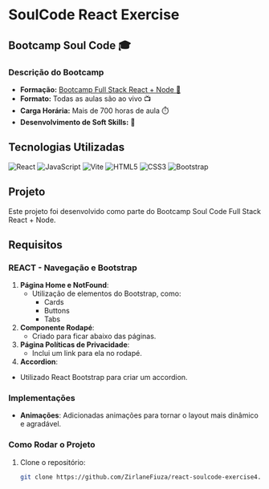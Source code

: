 # SoulCode React Exercise

## Bootcamp Soul Code 🎓

### Descrição do Bootcamp

- **Formação:** [Bootcamp Full Stack React + Node 🚀](https://soulcode.com/curso-react-nodejs-full-stack)
- **Formato:** Todas as aulas são ao vivo 📺
- **Carga Horária:** Mais de 700 horas de aula ⏱️
- **Desenvolvimento de Soft Skills:** 🌟

## Tecnologias Utilizadas

![React](https://img.shields.io/badge/-React-61DAFB?logo=react&logoColor=white&style=for-the-badge)
![JavaScript](https://img.shields.io/badge/-JavaScript-F7DF1E?logo=javascript&logoColor=white&style=for-the-badge)
![Vite](https://img.shields.io/badge/-Vite-646CFF?logo=vite&logoColor=white&style=for-the-badge)
![HTML5](https://img.shields.io/badge/-HTML5-E34F26?logo=html5&logoColor=white&style=for-the-badge)
![CSS3](https://img.shields.io/badge/-CSS3-1572B6?logo=css3&logoColor=white&style=for-the-badge)
![Bootstrap](https://img.shields.io/badge/-Bootstrap-7952B3?logo=bootstrap&logoColor=white&style=for-the-badge)

## Projeto

Este projeto foi desenvolvido como parte do Bootcamp Soul Code Full Stack React + Node.

## Requisitos 

### REACT - Navegação e Bootstrap

1. **Página Home e NotFound**: 
   - Utilização de elementos do Bootstrap, como:
     - Cards
     - Buttons
     - Tabs
2. **Componente Rodapé**: 
   - Criado para ficar abaixo das páginas.
3. **Página Políticas de Privacidade**: 
   - Inclui um link para ela no rodapé.
4.  **Accordion**: 
   - Utilizado React Bootstrap para criar um accordion.

### Implementações
- **Animações**: Adicionadas animações para tornar o layout mais dinâmico e agradável.

### Como Rodar o Projeto

1. Clone o repositório:
   ```sh
   git clone https://github.com/ZirlaneFiuza/react-soulcode-exercise4.git
